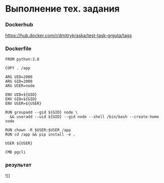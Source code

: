 # Выполнение тех. задания

### Dockerhub

https://hub.docker.com/r/dmitrykraska/test-task-grguta/tags


### Dockerfile

````
FROM python:3.8

COPY . /app

ARG UID=2000
ARG GID=2000
ARG USER=node

ENV UID=${UID}
ENV GID=${GID}
ENV USER=${USER}

RUN groupadd --gid ${GID} node \
  && useradd --uid ${UID} --gid node --shell /bin/bash --create-home node

RUN chown -R $USER:$USER /app
RUN cd /app && pip install -e .

USER ${USER}

CMD pgcli
````

### результат

![]

